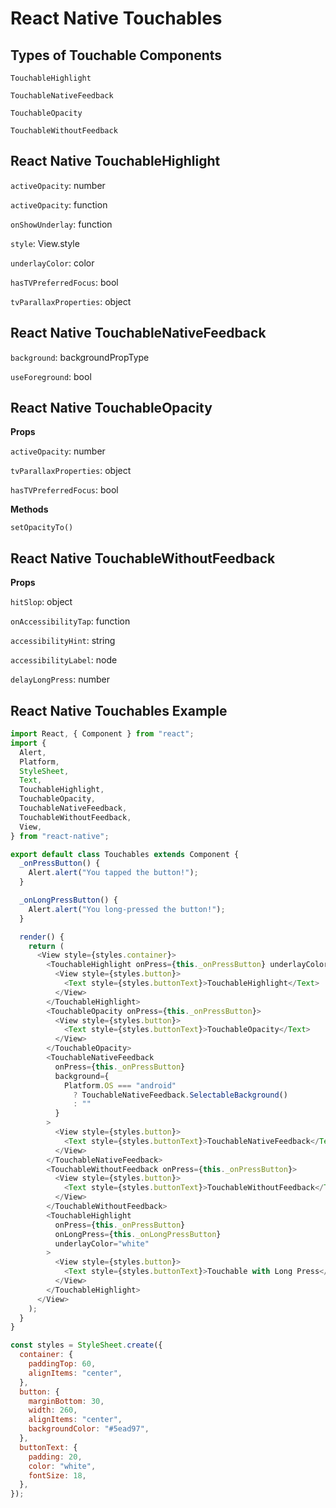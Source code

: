 # React Native Touchables

## Types of Touchable Components

`TouchableHighlight`

`TouchableNativeFeedback`

`TouchableOpacity`

`TouchableWithoutFeedback`

## React Native TouchableHighlight

`activeOpacity`: number

`activeOpacity`: function

`onShowUnderlay`: function

`style`: View.style

`underlayColor`: color

`hasTVPreferredFocus`: bool

`tvParallaxProperties`: object

## React Native TouchableNativeFeedback

`background`: backgroundPropType

`useForeground`: bool

## React Native TouchableOpacity

**Props**

`activeOpacity`: number

`tvParallaxProperties`: object

`hasTVPreferredFocus`: bool

**Methods**

`setOpacityTo()`

## React Native TouchableWithoutFeedback

**Props**

`hitSlop`: object

`onAccessibilityTap`: function

`accessibilityHint`: string

`accessibilityLabel`: node

`delayLongPress`: number

## React Native Touchables Example

```javascript
import React, { Component } from "react";
import {
  Alert,
  Platform,
  StyleSheet,
  Text,
  TouchableHighlight,
  TouchableOpacity,
  TouchableNativeFeedback,
  TouchableWithoutFeedback,
  View,
} from "react-native";

export default class Touchables extends Component {
  _onPressButton() {
    Alert.alert("You tapped the button!");
  }

  _onLongPressButton() {
    Alert.alert("You long-pressed the button!");
  }

  render() {
    return (
      <View style={styles.container}>
        <TouchableHighlight onPress={this._onPressButton} underlayColor="white">
          <View style={styles.button}>
            <Text style={styles.buttonText}>TouchableHighlight</Text>
          </View>
        </TouchableHighlight>
        <TouchableOpacity onPress={this._onPressButton}>
          <View style={styles.button}>
            <Text style={styles.buttonText}>TouchableOpacity</Text>
          </View>
        </TouchableOpacity>
        <TouchableNativeFeedback
          onPress={this._onPressButton}
          background={
            Platform.OS === "android"
              ? TouchableNativeFeedback.SelectableBackground()
              : ""
          }
        >
          <View style={styles.button}>
            <Text style={styles.buttonText}>TouchableNativeFeedback</Text>
          </View>
        </TouchableNativeFeedback>
        <TouchableWithoutFeedback onPress={this._onPressButton}>
          <View style={styles.button}>
            <Text style={styles.buttonText}>TouchableWithoutFeedback</Text>
          </View>
        </TouchableWithoutFeedback>
        <TouchableHighlight
          onPress={this._onPressButton}
          onLongPress={this._onLongPressButton}
          underlayColor="white"
        >
          <View style={styles.button}>
            <Text style={styles.buttonText}>Touchable with Long Press</Text>
          </View>
        </TouchableHighlight>
      </View>
    );
  }
}

const styles = StyleSheet.create({
  container: {
    paddingTop: 60,
    alignItems: "center",
  },
  button: {
    marginBottom: 30,
    width: 260,
    alignItems: "center",
    backgroundColor: "#5ead97",
  },
  buttonText: {
    padding: 20,
    color: "white",
    fontSize: 18,
  },
});
```
